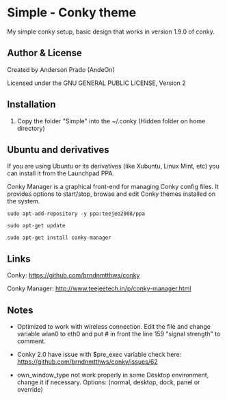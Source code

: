 Simple - Conky theme
=================================

My simple conky setup, basic design that works in version 1.9.0 of conky.

Author & License
-----------------
Created by Anderson Prado (AndeOn)

Licensed under the GNU GENERAL PUBLIC LICENSE, Version 2

Installation
------------
1. Copy the folder "Simple" into the ~/.conky (Hidden folder on home directory)

Ubuntu and derivatives
-----
If you are using Ubuntu or its derivatives (like Xubuntu, Linux Mint, etc) you can install it from the Launchpad PPA.

Conky Manager is a graphical front-end for managing Conky config files. It provides options to start/stop, browse and edit Conky themes installed on the system. 

`sudo apt-add-repository -y ppa:teejee2008/ppa`

`sudo apt-get update`

`sudo apt-get install conky-manager`

Links
-----

Conky: https://github.com/brndnmtthws/conky

Conky Manager: http://www.teejeetech.in/p/conky-manager.html

Notes
-----
- Optimized to work with wireless connection. Edit the file and change variable wlan0 to eth0 and put # in front the line 159 "signal strength" to comment.

- Conky 2.0 have issue with $pre_exec variable check here: https://github.com/brndnmtthws/conky/issues/62

- own_window_type not work properly in some Desktop environment, change it if necessary. Options:  (normal, desktop, dock, panel or override)

